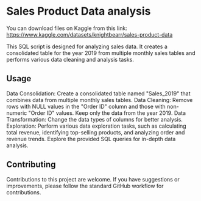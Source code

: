 # Sales Product Data analysis
You can download files on Kaggle from this link: https://www.kaggle.com/datasets/knightbearr/sales-product-data

This SQL script is designed for analyzing sales data. It creates a consolidated table for the year 2019 from multiple monthly sales tables and performs various data cleaning and analysis tasks.

## Usage
Data Consolidation: Create a consolidated table named "Sales_2019" that combines data from multiple monthly sales tables.
Data Cleaning: Remove rows with NULL values in the "Order ID" column and those with non-numeric "Order ID" values. Keep only the data from the year 2019.
Data Transformation: Change the data types of columns for better analysis.
Exploration: Perform various data exploration tasks, such as calculating total revenue, identifying top-selling products, and analyzing order and revenue trends.
Explore the provided SQL queries for in-depth data analysis.

## Contributing
Contributions to this project are welcome. If you have suggestions or improvements, please follow the standard GitHub workflow for contributions.
